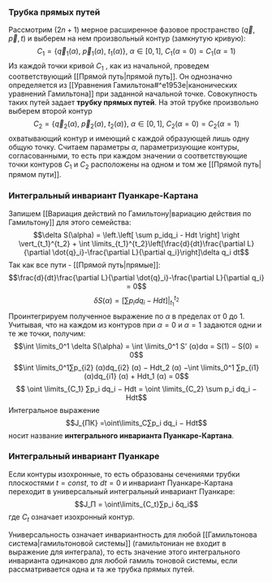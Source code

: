 ### Трубка прямых путей
Рассмотрим $(2n+1)$ мерное расширенное фазовое пространство $(\vec q ,\vec p , t)$ и выберем на нем произвольный контур (замкнутую кривую):$$
C_1 = \{\vec q_1(α),\ \vec p_1(α),\ t_1(α)\},\ α ∈ [0, 1],\ C_1(α = 0) = C_1(α = 1)$$
Из каждой точки кривой $C_1$ , как из начальной, проведем соответствующий [[Прямой путь|прямой путь]]. Он однозначно определяется из [[Уравнения Гамильтона#^e1953e|канонических уравнений Гамильтона]] при заданной начальной точке. Совокупность таких путей задает **трубку прямых путей**. На этой трубке произвольно выберем второй контур $$C_2 = \{\vec q_2(α),\ \vec p_2(α),\ t_2(α)\},\ α ∈ [0, 1],\ C_2(α = 0) = C_2(α = 1)$$
охватывающий контур и имеющий с каждой образующей лишь одну общую точку. Считаем параметры $α$, параметризующие контуры, согласованными, то есть при каждом значении α соответствующие точки контуров $C_1$ и $C_2$ расположены на одном и том же [[Прямой путь|прямом пути]].
### Интегральный инвариант Пуанкаре-Картана
Запишем [[Вариация действий по Гамильтону|вариацию действия по Гамильтону]] для этого семейства:$$\delta S(\alpha) = 
\left.\left[ \sum p_idq_i - Hdt \right] \right \vert_{t_1}^{t_2} + \int \limits_{t_1}^{t_2}\left[\frac{d}{dt}\frac{\partial L}{\partial \dot{q}_i}-\frac{\partial L}{\partial q_i}\right]\delta q_i dt$$
Так как все пути - [[Прямой путь|прямые]]:$$\frac{d}{dt}\frac{\partial L}{\partial \dot{q}_i}-\frac{\partial L}{\partial q_i} = 0$$
$$\delta S(\alpha) = \left.\left[ \sum p_idq_i - Hdt \right] \right \vert_{t_1}^{t_2}$$
Проинтегрируем полученное выражение по $α$ в пределах от $0$ до $1$. Учитывая, что на каждом из контуров при $α = 0$ и $α = 1$ задаются одни и
те же точки, получим:
$$\int \limits_0^1 \delta S(\alpha) = \int \limits_0^1 S' (α)dα = S(1) − S(0) = 0$$
$$\int \limits_0^1∑︁p_{i2} (α)dq_{i2} (α) − Hdt_2 (α) −\int \limits_0^1 ∑︁p_{i1} (α)dq_{i1} (α) + Hdt_1 (α) = 0$$
$$
\oint \limits_{C_1} ∑︁p_i dq_i − Hdt = \oint \limits_{C_2} \sum p_i dq_i − Hdt$$
Интегральное выражение$$J_{ПК} =\oint\limits_C∑︁p_i dq_i − Hdt$$
носит название **интегрального инварианта Пуанкаре-Картана**.
### Интегральный инвариант Пуанкаре
Если контуры изохронные, то есть образованы сечениями трубки плоскостями $t = const$, то $dt = 0$ и инвариант Пуанкаре-Картана переходит в универсальный интегральный инвариант Пуанкаре:$$J_П = \oint\limits_{C_t}∑︁p_i δq_i$$
где $C_t$ означает изохронный контур.

Универсальность означает инвариантность для любой [[Гамильтонова система|гамильтоновой системы]] (гамильтониан не входит в выражение для интеграла), то есть значение этого интегрального инварианта одинаково для любой гамиль тоновой системы, если рассматривается одна и та же трубка прямых путей.